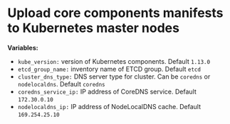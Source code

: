 # Upload core components manifests to Kubernetes master nodes


**Variables:**

  - `kube_version:` version of Kubernetes components. Default `1.13.0`
  - `etcd_group_name:` inventory name of ETCD group. Default `etcd`
  - `cluster_dns_type:` DNS server type for cluster. Can be `coredns` or `nodelocaldns`. Default `coredns`
  - `coredns_service_ip:` IP address of CoreDNS service. Default `172.30.0.10`
  - `nodelocaldns_ip:` IP address of NodeLocalDNS cache. Default `169.254.25.10`  
